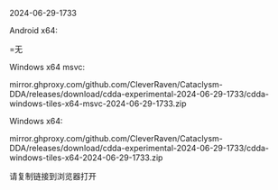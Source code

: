 2024-06-29-1733

Android x64:

=无

Windows x64 msvc:

mirror.ghproxy.com/github.com/CleverRaven/Cataclysm-DDA/releases/download/cdda-experimental-2024-06-29-1733/cdda-windows-tiles-x64-msvc-2024-06-29-1733.zip

Windows x64:

mirror.ghproxy.com/github.com/CleverRaven/Cataclysm-DDA/releases/download/cdda-experimental-2024-06-29-1733/cdda-windows-tiles-x64-2024-06-29-1733.zip

请复制链接到浏览器打开

